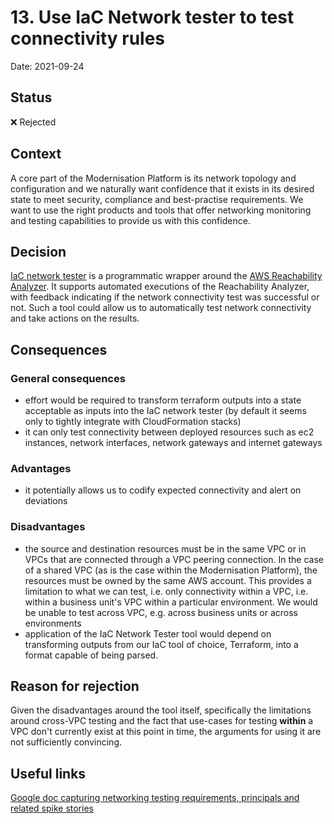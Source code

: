 # 13. Use IaC Network tester to test connectivity rules

Date: 2021-09-24

## Status

❌ Rejected

## Context

A core part of the Modernisation Platform is its network topology and configuration and we naturally want confidence that it exists in its desired state to meet security, compliance and best-practise requirements. We want to use the right products and tools that offer networking monitoring and testing capabilities to provide us with this confidence.

## Decision

[IaC network tester](https://aws.amazon.com/blogs/networking-and-content-delivery/integrating-network-connectivity-testing-with-infrastructure-deployment/) is a programmatic wrapper around the [AWS Reachability Analyzer](https://docs.aws.amazon.com/vpc/latest/reachability/what-is-reachability-analyzer.html). It supports automated executions of the Reachability Analyzer, with feedback indicating if the network connectivity test was successful or not. Such a tool could allow us to automatically test network connectivity and take actions on the results.

## Consequences

### General consequences

* effort would be required to transform terraform outputs into a state acceptable as inputs into the IaC network tester (by default it seems only to tightly integrate with CloudFormation stacks)
* it can only test connectivity between deployed resources such as ec2 instances, network interfaces, network gateways and internet gateways

### Advantages

* it potentially allows us to codify expected connectivity and alert on deviations

### Disadvantages

* the source and destination resources must be in the same VPC or in VPCs that are connected through a VPC peering connection. In the case of a shared VPC (as is the case within the Modernisation Platform), the resources must be owned by the same AWS account. This provides a limitation to what we can test, i.e. only connectivity within a VPC, i.e. within a business unit's VPC within a particular environment. We would be unable to test across VPC, e.g. across business units or across environments
* application of the IaC Network Tester tool would depend on transforming outputs from our IaC tool of choice, Terraform, into a format capable of being parsed.

## Reason for rejection

Given the disadvantages around the tool itself, specifically the limitations around cross-VPC testing and the fact that use-cases for testing __within__ a VPC don't currently exist at this point in time, the arguments for using it are not sufficiently convincing.

## Useful links
[Google doc capturing networking testing requirements, principals and related spike stories](https://docs.google.com/document/d/1WTLqsA1XUtahLnif42A1vGyMg7-284z-c4MllZj4GT0/edit#)
